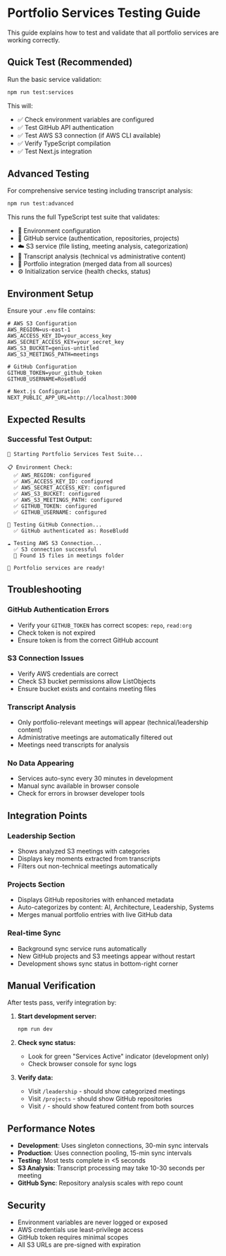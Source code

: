 # Portfolio Services Testing Guide

This guide explains how to test and validate that all portfolio services are working correctly.

## Quick Test (Recommended)

Run the basic service validation:

```bash
npm run test:services
```

This will:
- ✅ Check environment variables are configured
- ✅ Test GitHub API authentication
- ✅ Test AWS S3 connection (if AWS CLI available)
- ✅ Verify TypeScript compilation
- ✅ Test Next.js integration

## Advanced Testing

For comprehensive service testing including transcript analysis:

```bash
npm run test:advanced
```

This runs the full TypeScript test suite that validates:
- 🔧 Environment configuration
- 🐙 GitHub service (authentication, repositories, projects)
- ☁️ S3 service (file listing, meeting analysis, categorization)
- 🧠 Transcript analysis (technical vs administrative content)
- 🔗 Portfolio integration (merged data from all sources)
- ⚙️ Initialization service (health checks, status)

## Environment Setup

Ensure your `.env` file contains:

```env
# AWS S3 Configuration
AWS_REGION=us-east-1
AWS_ACCESS_KEY_ID=your_access_key
AWS_SECRET_ACCESS_KEY=your_secret_key
AWS_S3_BUCKET=genius-untitled
AWS_S3_MEETINGS_PATH=meetings

# GitHub Configuration
GITHUB_TOKEN=your_github_token
GITHUB_USERNAME=RoseBludd

# Next.js Configuration
NEXT_PUBLIC_APP_URL=http://localhost:3000
```

## Expected Results

### Successful Test Output:
```
🚀 Starting Portfolio Services Test Suite...

📋 Environment Check:
  ✅ AWS_REGION: configured
  ✅ AWS_ACCESS_KEY_ID: configured
  ✅ AWS_SECRET_ACCESS_KEY: configured
  ✅ AWS_S3_BUCKET: configured
  ✅ AWS_S3_MEETINGS_PATH: configured
  ✅ GITHUB_TOKEN: configured
  ✅ GITHUB_USERNAME: configured

🐙 Testing GitHub Connection...
  ✅ GitHub authenticated as: RoseBludd

☁️ Testing AWS S3 Connection...
  ✅ S3 connection successful
  📁 Found 15 files in meetings folder

🚀 Portfolio services are ready!
```

## Troubleshooting

### GitHub Authentication Errors
- Verify your `GITHUB_TOKEN` has correct scopes: `repo`, `read:org`
- Check token is not expired
- Ensure token is from the correct GitHub account

### S3 Connection Issues
- Verify AWS credentials are correct
- Check S3 bucket permissions allow ListObjects
- Ensure bucket exists and contains meeting files

### Transcript Analysis
- Only portfolio-relevant meetings will appear (technical/leadership content)
- Administrative meetings are automatically filtered out
- Meetings need transcripts for analysis

### No Data Appearing
- Services auto-sync every 30 minutes in development
- Manual sync available in browser console
- Check for errors in browser developer tools

## Integration Points

### Leadership Section
- Shows analyzed S3 meetings with categories
- Displays key moments extracted from transcripts
- Filters out non-technical meetings automatically

### Projects Section  
- Displays GitHub repositories with enhanced metadata
- Auto-categorizes by content: AI, Architecture, Leadership, Systems
- Merges manual portfolio entries with live GitHub data

### Real-time Sync
- Background sync service runs automatically
- New GitHub projects and S3 meetings appear without restart
- Development shows sync status in bottom-right corner

## Manual Verification

After tests pass, verify integration by:

1. **Start development server:**
   ```bash
   npm run dev
   ```

2. **Check sync status:**
   - Look for green "Services Active" indicator (development only)
   - Check browser console for sync logs

3. **Verify data:**
   - Visit `/leadership` - should show categorized meetings
   - Visit `/projects` - should show GitHub repositories
   - Visit `/` - should show featured content from both sources

## Performance Notes

- **Development**: Uses singleton connections, 30-min sync intervals
- **Production**: Uses connection pooling, 15-min sync intervals  
- **Testing**: Most tests complete in <5 seconds
- **S3 Analysis**: Transcript processing may take 10-30 seconds per meeting
- **GitHub Sync**: Repository analysis scales with repo count

## Security

- Environment variables are never logged or exposed
- AWS credentials use least-privilege access
- GitHub token requires minimal scopes
- All S3 URLs are pre-signed with expiration 